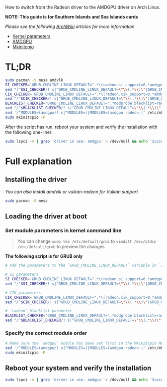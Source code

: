 How to switch from the Radeon driver to the AMDGPU driver on Arch Linux.

**NOTE: This guide is for Southern Islands and Sea Islands cards**

*Please see the following [ArchWiki](https://wiki.archlinux.org) articles for more information.*
* [Kernel parameters](https://wiki.archlinux.org/title/Kernel_parameters)
* [AMDGPU](https://wiki.archlinux.org/title/AMDGPU)
* [Mkinitcpio](https://wiki.archlinux.org/title/Mkinitcpio)

# TL;DR

```bash
sudo pacman -S mesa amdvlk
SI_CHECKER='GRUB_CMDLINE_LINUX_DEFAULT=".*\(radeon.si_support=0.*amdgpu.si_support=1\)\|\(amdgpu.si_support=1.*radeon.si_support=0\)'
sed "/^$SI_CHECKER/! s|^GRUB_CMDLINE_LINUX_DEFAULT=\"\\(.*\\)\"|GRUB_CMDLINE_LINUX_DEFAULT=\"\1 radeon.si_support=0 amdgpu.si_support=1\"|" /etc/default/grub | sudo tee /etc/default/grub
CIK_CHECKER='GRUB_CMDLINE_LINUX_DEFAULT=".*\(radeon.cik_support=0.*amdgpu.cik_support=1\)\|\(amdgpu.cik_support=1.*radeon.cik_support=0\)'
sed "/^$CIK_CHECKER/! s|^GRUB_CMDLINE_LINUX_DEFAULT=\"\\(.*\\)\"|GRUB_CMDLINE_LINUX_DEFAULT=\"\1 radeon.cik_support=0 amdgpu.cik_support=1\"|" /etc/default/grub | sudo tee /etc/default/grub
BLACKLIST_CHECKER='GRUB_CMDLINE_LINUX_DEFAULT=".*modprobe.blacklist=radeon'
sed "/^$BLACKLIST_CHECKER/! s|^GRUB_CMDLINE_LINUX_DEFAULT=\"\\(.*\\)\"|GRUB_CMDLINE_LINUX_DEFAULT=\"\1 modprobe.blacklist=radeon\"|" /etc/default/grub | sudo tee /etc/default/grub
sed '/^MODULES=(amdgpu/! s|^MODULES=(|MODULES=(amdgpu radeon |' /etc/mkinitcpio.conf | sudo tee /etc/mkinitcpio.conf
sudo mkinitcpio -P
```

After the script has run, reboot your system and verify the installation with the following one-liner:
```bash
sudo lspci -v | grep 'driver in use: amdgpu' > /dev/null && echo 'Success!' || echo 'Failure!'
```

# Full explanation

## Installing the driver
*You can also install amdvlk or vulkan-radeon for Vulkan support*
```bash
sudo pacman -S mesa
```
## Loading the driver at boot
### Set module parameters in kernel command line
> You can change `sudo tee /etc/default/grub` to `vimdiff /dev/stdin /etc/default/grub` to preview the changes

**The following script is for GRUB only**
```bash
# Add the parameters to the `GRUB_CMDLINE_LINUX_DEFAULT` variable in `/etc/default/grub` if they are not there yet.

# SI parameters
SI_CHECKER='GRUB_CMDLINE_LINUX_DEFAULT=".*\(radeon.si_support=0.*amdgpu.si_support=1\)\|\(amdgpu.si_support=1.*radeon.si_support=0\)'
sed "/^$SI_CHECKER/! s|^GRUB_CMDLINE_LINUX_DEFAULT=\"\\(.*\\)\"|GRUB_CMDLINE_LINUX_DEFAULT=\"\1 radeon.si_support=0 amdgpu.si_support=1\"|" /etc/default/grub | sudo tee /etc/default/grub

# CIK parameters
CIK_CHECKER='GRUB_CMDLINE_LINUX_DEFAULT=".*\(radeon.cik_support=0.*amdgpu.cik_support=1\)\|\(amdgpu.cik_support=1.*radeon.cik_support=0\)'
sed "/^$CIK_CHECKER/! s|^GRUB_CMDLINE_LINUX_DEFAULT=\"\\(.*\\)\"|GRUB_CMDLINE_LINUX_DEFAULT=\"\1 radeon.cik_support=0 amdgpu.cik_support=1\"|" /etc/default/grub | sudo tee /etc/default/grub

# `radeon` blacklist parameter
BLACKLIST_CHECKER='GRUB_CMDLINE_LINUX_DEFAULT=".*modprobe.blacklist=radeon'
sed "/^$BLACKLIST_CHECKER/! s|^GRUB_CMDLINE_LINUX_DEFAULT=\"\\(.*\\)\"|GRUB_CMDLINE_LINUX_DEFAULT=\"\1 modprobe.blacklist=radeon\"|" /etc/default/grub | sudo tee /etc/default/grub
```
### Specify the correct module order
```bash
# Make sure the `amdgpu` module has been set first in the Mkinitcpio MODULES array and then regenerate the initramfs.
sed '/^MODULES=(amdgpu/! s|^MODULES=(|MODULES=(amdgpu radeon |' /etc/mkinitcpio.conf | sudo tee /etc/mkinitcpio.conf
sudo mkinitcpio -P
```

## Reboot your system and verify the installation
```bash
sudo lspci -v | grep 'driver in use: amdgpu' > /dev/null && echo 'Success!' || echo 'Failure!'
```
